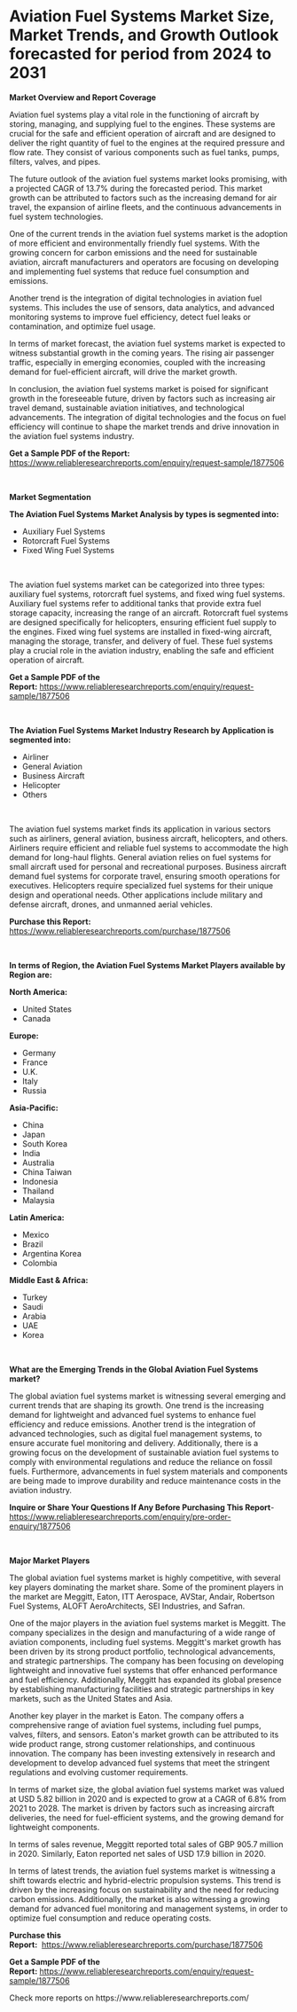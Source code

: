 <p><h1>Aviation Fuel Systems Market Size, Market Trends, and Growth Outlook forecasted for period from 2024 to 2031</h1></p><p><strong>Market Overview and Report Coverage</strong></p>
<p><p>Aviation fuel systems play a vital role in the functioning of aircraft by storing, managing, and supplying fuel to the engines. These systems are crucial for the safe and efficient operation of aircraft and are designed to deliver the right quantity of fuel to the engines at the required pressure and flow rate. They consist of various components such as fuel tanks, pumps, filters, valves, and pipes.</p><p>The future outlook of the aviation fuel systems market looks promising, with a projected CAGR of 13.7% during the forecasted period. This market growth can be attributed to factors such as the increasing demand for air travel, the expansion of airline fleets, and the continuous advancements in fuel system technologies.</p><p>One of the current trends in the aviation fuel systems market is the adoption of more efficient and environmentally friendly fuel systems. With the growing concern for carbon emissions and the need for sustainable aviation, aircraft manufacturers and operators are focusing on developing and implementing fuel systems that reduce fuel consumption and emissions.</p><p>Another trend is the integration of digital technologies in aviation fuel systems. This includes the use of sensors, data analytics, and advanced monitoring systems to improve fuel efficiency, detect fuel leaks or contamination, and optimize fuel usage.</p><p>In terms of market forecast, the aviation fuel systems market is expected to witness substantial growth in the coming years. The rising air passenger traffic, especially in emerging economies, coupled with the increasing demand for fuel-efficient aircraft, will drive the market growth.</p><p>In conclusion, the aviation fuel systems market is poised for significant growth in the foreseeable future, driven by factors such as increasing air travel demand, sustainable aviation initiatives, and technological advancements. The integration of digital technologies and the focus on fuel efficiency will continue to shape the market trends and drive innovation in the aviation fuel systems industry.</p></p>
<p><strong>Get a Sample PDF of the Report:</strong> <a href="https://www.reliableresearchreports.com/enquiry/request-sample/1877506">https://www.reliableresearchreports.com/enquiry/request-sample/1877506</a></p>
<p>&nbsp;</p>
<p><strong>Market Segmentation</strong></p>
<p><strong>The Aviation Fuel Systems Market Analysis by types is segmented into:</strong></p>
<p><ul><li>Auxiliary Fuel Systems</li><li>Rotorcraft Fuel Systems</li><li>Fixed Wing Fuel Systems</li></ul></p>
<p>&nbsp;</p>
<p><p>The aviation fuel systems market can be categorized into three types: auxiliary fuel systems, rotorcraft fuel systems, and fixed wing fuel systems. Auxiliary fuel systems refer to additional tanks that provide extra fuel storage capacity, increasing the range of an aircraft. Rotorcraft fuel systems are designed specifically for helicopters, ensuring efficient fuel supply to the engines. Fixed wing fuel systems are installed in fixed-wing aircraft, managing the storage, transfer, and delivery of fuel. These fuel systems play a crucial role in the aviation industry, enabling the safe and efficient operation of aircraft.</p></p>
<p><strong>Get a Sample PDF of the Report:</strong>&nbsp;<a href="https://www.reliableresearchreports.com/enquiry/request-sample/1877506">https://www.reliableresearchreports.com/enquiry/request-sample/1877506</a></p>
<p>&nbsp;</p>
<p><strong>The Aviation Fuel Systems Market Industry Research by Application is segmented into:</strong></p>
<p><ul><li>Airliner</li><li>General Aviation</li><li>Business Aircraft</li><li>Helicopter</li><li>Others</li></ul></p>
<p>&nbsp;</p>
<p><p>The aviation fuel systems market finds its application in various sectors such as airliners, general aviation, business aircraft, helicopters, and others. Airliners require efficient and reliable fuel systems to accommodate the high demand for long-haul flights. General aviation relies on fuel systems for small aircraft used for personal and recreational purposes. Business aircraft demand fuel systems for corporate travel, ensuring smooth operations for executives. Helicopters require specialized fuel systems for their unique design and operational needs. Other applications include military and defense aircraft, drones, and unmanned aerial vehicles.</p></p>
<p><strong>Purchase this Report:</strong>&nbsp; <a href="https://www.reliableresearchreports.com/purchase/1877506">https://www.reliableresearchreports.com/purchase/1877506</a></p>
<p>&nbsp;</p>
<p><strong>In terms of Region, the Aviation Fuel Systems Market Players available by Region are:</strong></p>
<p>
    <p> <strong> North America: </strong>
        <ul>
            <li>United States</li>
            <li>Canada</li>
        </ul>
        </p> 
    <p> <strong> Europe: </strong>
        <ul>
            <li>Germany</li>
            <li>France</li>
            <li>U.K.</li>
            <li>Italy</li>
            <li>Russia</li>
        </ul>
        </p> 
    <p> <strong> Asia-Pacific: </strong>
        <ul>
            <li>China</li>
            <li>Japan</li>
            <li>South Korea</li>
            <li>India</li>
            <li>Australia</li>
            <li>China Taiwan</li>
            <li>Indonesia</li>
            <li>Thailand</li>
            <li>Malaysia</li>
        </ul>
        </p> 
    <p> <strong> Latin America: </strong>
        <ul>
            <li>Mexico</li>
            <li>Brazil</li>
            <li>Argentina Korea</li>
            <li>Colombia</li>
        </ul>
        </p> 
    <p> <strong> Middle East & Africa: </strong>
        <ul>
            <li>Turkey</li>
            <li>Saudi</li>
            <li>Arabia</li>
            <li>UAE</li>
            <li>Korea</li>
        </ul>
    </p>
    </p>
<p>&nbsp;</p>
<p><strong>What are the Emerging Trends in the Global Aviation Fuel Systems market?</strong></p>
<p><p>The global aviation fuel systems market is witnessing several emerging and current trends that are shaping its growth. One trend is the increasing demand for lightweight and advanced fuel systems to enhance fuel efficiency and reduce emissions. Another trend is the integration of advanced technologies, such as digital fuel management systems, to ensure accurate fuel monitoring and delivery. Additionally, there is a growing focus on the development of sustainable aviation fuel systems to comply with environmental regulations and reduce the reliance on fossil fuels. Furthermore, advancements in fuel system materials and components are being made to improve durability and reduce maintenance costs in the aviation industry.</p></p>
<p><strong>Inquire or Share Your Questions If Any Before Purchasing This Report</strong>- <a href="https://www.reliableresearchreports.com/enquiry/pre-order-enquiry/1877506">https://www.reliableresearchreports.com/enquiry/pre-order-enquiry/1877506</a></p>
<p>&nbsp;</p>
<p><strong>Major Market Players</strong></p>
<p><p>The global aviation fuel systems market is highly competitive, with several key players dominating the market share. Some of the prominent players in the market are Meggitt, Eaton, ITT Aerospace, AVStar, Andair, Robertson Fuel Systems, ALOFT AeroArchitects, SEI Industries, and Safran.</p><p>One of the major players in the aviation fuel systems market is Meggitt. The company specializes in the design and manufacturing of a wide range of aviation components, including fuel systems. Meggitt's market growth has been driven by its strong product portfolio, technological advancements, and strategic partnerships. The company has been focusing on developing lightweight and innovative fuel systems that offer enhanced performance and fuel efficiency. Additionally, Meggitt has expanded its global presence by establishing manufacturing facilities and strategic partnerships in key markets, such as the United States and Asia.</p><p>Another key player in the market is Eaton. The company offers a comprehensive range of aviation fuel systems, including fuel pumps, valves, filters, and sensors. Eaton's market growth can be attributed to its wide product range, strong customer relationships, and continuous innovation. The company has been investing extensively in research and development to develop advanced fuel systems that meet the stringent regulations and evolving customer requirements.</p><p>In terms of market size, the global aviation fuel systems market was valued at USD 5.82 billion in 2020 and is expected to grow at a CAGR of 6.8% from 2021 to 2028. The market is driven by factors such as increasing aircraft deliveries, the need for fuel-efficient systems, and the growing demand for lightweight components.</p><p>In terms of sales revenue, Meggitt reported total sales of GBP 905.7 million in 2020. Similarly, Eaton reported net sales of USD 17.9 billion in 2020.</p><p>In terms of latest trends, the aviation fuel systems market is witnessing a shift towards electric and hybrid-electric propulsion systems. This trend is driven by the increasing focus on sustainability and the need for reducing carbon emissions. Additionally, the market is also witnessing a growing demand for advanced fuel monitoring and management systems, in order to optimize fuel consumption and reduce operating costs.</p></p>
<p><strong>Purchase this Report:</strong>&nbsp;&nbsp;<a href="https://www.reliableresearchreports.com/purchase/1877506">https://www.reliableresearchreports.com/purchase/1877506</a></p>
<p></p>
<p><strong>Get a Sample PDF of the Report:</strong>&nbsp;<a href="https://www.reliableresearchreports.com/enquiry/request-sample/1877506">https://www.reliableresearchreports.com/enquiry/request-sample/1877506</a></p>
<p>Check more reports on https://www.reliableresearchreports.com/</p>